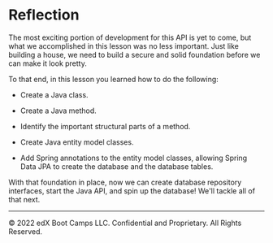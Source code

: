 # Reflection

The most exciting portion of development for this API is yet to come, but what we accomplished in this lesson was no less important. Just like building a house, we need to build a secure and solid foundation before we can make it look pretty.

To that end, in this lesson you learned how to do the following:

* Create a Java class.

* Create a Java method.

* Identify the important structural parts of a method.

* Create Java entity model classes.

* Add Spring annotations to the entity model classes, allowing Spring Data JPA to create the database and the database tables.

With that foundation in place, now we can create database repository interfaces, start the Java API, and spin up the database! We'll tackle all of that next.

---
© 2022 edX Boot Camps LLC. Confidential and Proprietary. All Rights Reserved.
